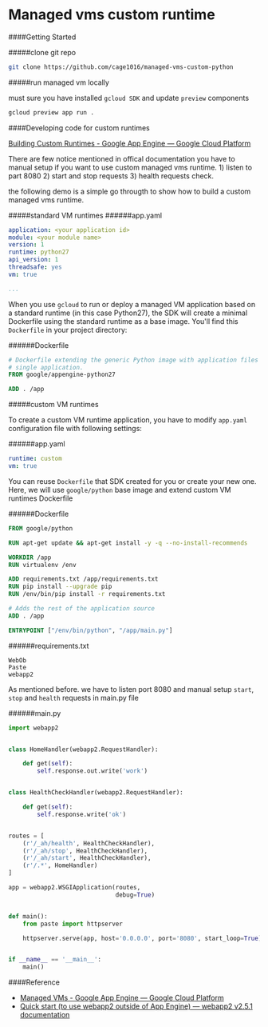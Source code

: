 Managed vms custom runtime
==========================

####Getting Started

#####clone git repo
```sh
git clone https://github.com/cage1016/managed-vms-custom-python
```

#####run managed vm locally

must sure you have installed `gcloud SDK` and update `preview` components

```sh
gcloud preview app run .
```


####Developing code for custom runtimes

[Building Custom Runtimes - Google App Engine — Google Cloud Platform](https://cloud.google.com/appengine/docs/managed-vms/custom-runtimes)

There are few notice mentioned in offical documentation you have to manual setup if you want to use custom managed vms runtime. 1) listen to part 8080 2) start and stop requests 3) health requests check.

the following demo is a simple go througth to show how to build a custom managed vms runtime.

#####standard VM runtimes
######app.yaml
```yaml
application: <your application id>
module: <your module name>
version: 1
runtime: python27
api_version: 1
threadsafe: yes
vm: true

...
```

When you use `gcloud` to run or deploy a managed VM application based on a standard runtime (in this case Python27), the SDK will create a minimal Dockerfile using the standard runtime as a base image. You'll find this `Dockerfile` in your project directory:

######Dockerfile
```dockerfile
# Dockerfile extending the generic Python image with application files for a
# single application.
FROM google/appengine-python27

ADD . /app
```

#####custom VM runtimes

To create a custom VM runtime application, you have to modify `app.yaml` configuration file with following settings:

######app.yaml
```yaml
runtime: custom
vm: true
```

You can reuse `Dockerfile` that SDK created for you or create your new one. Here, we will use `google/python` base image and extend custom VM runtimes Dockerfile


######Dockerfile
```dockerfile
FROM google/python

RUN apt-get update && apt-get install -y -q --no-install-recommends

WORKDIR /app
RUN virtualenv /env

ADD requirements.txt /app/requirements.txt
RUN pip install --upgrade pip
RUN /env/bin/pip install -r requirements.txt

# Adds the rest of the application source
ADD . /app

ENTRYPOINT ["/env/bin/python", "/app/main.py"]
```
######requirements.txt
```text
WebOb
Paste
webapp2
```

As mentioned before. we have to listen port 8080 and manual setup `start`, `stop` and `health` requests in main.py file

######main.py
```python
import webapp2


class HomeHandler(webapp2.RequestHandler):

    def get(self):
        self.response.out.write('work')


class HealthCheckHandler(webapp2.RequestHandler):

    def get(self):
        self.response.write('ok')


routes = [
    (r'/_ah/health', HealthCheckHandler),
    (r'/_ah/stop', HealthCheckHandler),
    (r'/_ah/start', HealthCheckHandler),
    (r'/.*', HomeHandler)
]

app = webapp2.WSGIApplication(routes,
                              debug=True)


def main():
    from paste import httpserver

    httpserver.serve(app, host='0.0.0.0', port='8080', start_loop=True)


if __name__ == '__main__':
    main()
```


####Reference

- [Managed VMs - Google App Engine — Google Cloud Platform](https://cloud.google.com/appengine/docs/managed-vms/)
- [Quick start (to use webapp2 outside of App Engine) — webapp2 v2.5.1 documentation](https://webapp-improved.appspot.com/tutorials/quickstart.nogae.html)